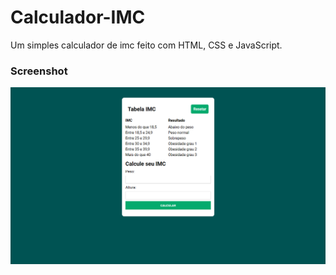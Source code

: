 # Calculador-IMC

Um simples calculador de imc feito com HTML, CSS e JavaScript.

### Screenshot

![](./img/screenshot.png)